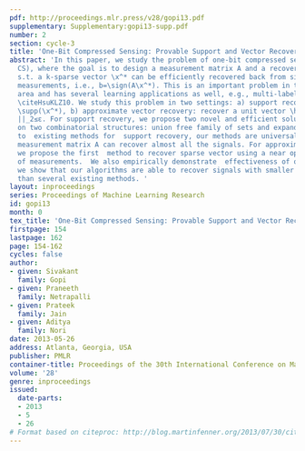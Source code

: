 ```yaml
---
pdf: http://proceedings.mlr.press/v28/gopi13.pdf
supplementary: Supplementary:gopi13-supp.pdf
number: 2
section: cycle-3
title: 'One-Bit Compressed Sensing: Provable Support and Vector Recovery'
abstract: 'In this paper, we study the problem of one-bit compressed sensing (1-bit
  CS), where the goal is to design a measurement matrix A and a recovery algorithm
  s.t. a k-sparse vector \x^* can be efficiently recovered back from signed linear
  measurements, i.e., b=\sign(A\x^*). This is an important problem in the signal acquisition
  area and has several learning applications as well, e.g., multi-label classification
  \citeHsuKLZ10. We study this problem in two settings: a) support recovery: recover
  \supp(\x^*), b) approximate vector recovery: recover a unit vector \hx s.t. || \hatx-\x^*/||\x^*||
  ||_2≤ε. For support recovery, we propose two novel and efficient solutions based
  on two combinatorial structures: union free family of sets and expanders. In contrast
  to  existing methods for  support recovery, our methods are universal i.e. a single
  measurement matrix A can recover almost all the signals. For approximate recovery,
  we propose the first  method to recover sparse vector using a near optimal number
  of measurements.  We also empirically demonstrate  effectiveness of our algorithms;
  we show that our algorithms are able to recover signals with smaller number of measurements
  than several existing methods. '
layout: inproceedings
series: Proceedings of Machine Learning Research
id: gopi13
month: 0
tex_title: 'One-Bit Compressed Sensing: Provable Support and Vector Recovery'
firstpage: 154
lastpage: 162
page: 154-162
cycles: false
author:
- given: Sivakant
  family: Gopi
- given: Praneeth
  family: Netrapalli
- given: Prateek
  family: Jain
- given: Aditya
  family: Nori
date: 2013-05-26
address: Atlanta, Georgia, USA
publisher: PMLR
container-title: Proceedings of the 30th International Conference on Machine Learning
volume: '28'
genre: inproceedings
issued:
  date-parts:
  - 2013
  - 5
  - 26
# Format based on citeproc: http://blog.martinfenner.org/2013/07/30/citeproc-yaml-for-bibliographies/
---
```


